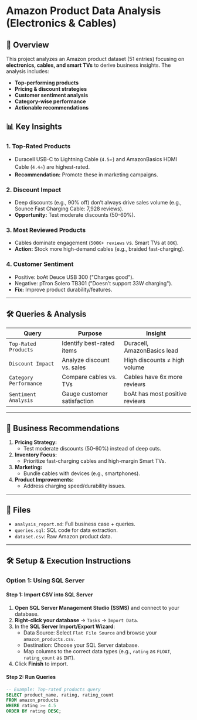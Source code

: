 # Amazon Product Data Analysis (Electronics & Cables)

## 📌 Overview
This project analyzes an Amazon product dataset (51 entries) focusing on **electronics, cables, and smart TVs** to derive business insights. The analysis includes:
- **Top-performing products**
- **Pricing & discount strategies**
- **Customer sentiment analysis**
- **Category-wise performance**
- **Actionable recommendations**

## 📊 Key Insights

### 1. **Top-Rated Products**
- Duracell USB-C to Lightning Cable (`4.5⭐`) and AmazonBasics HDMI Cable (`4.4⭐`) are highest-rated.
- **Recommendation:** Promote these in marketing campaigns.

### 2. **Discount Impact**
- Deep discounts (e.g., 90% off) don’t always drive sales volume (e.g., Sounce Fast Charging Cable: 7,928 reviews).
- **Opportunity:** Test moderate discounts (50-60%).

### 3. **Most Reviewed Products**
- Cables dominate engagement (`500K+ reviews` vs. Smart TVs at `80K`).
- **Action:** Stock more high-demand cables (e.g., braided fast-charging).

### 4. **Customer Sentiment**
- Positive: boAt Deuce USB 300 ("Charges good").
- Negative: pTron Solero TB301 ("Doesn’t support 33W charging").
- **Fix:** Improve product durability/features.

---

## 🛠️ Queries & Analysis
| Query | Purpose | Insight |
|-------|---------|---------|
| `Top-Rated Products` | Identify best-rated items | Duracell, AmazonBasics lead |
| `Discount Impact` | Analyze discount vs. sales | High discounts ≠ high volume |
| `Category Performance` | Compare cables vs. TVs | Cables have 6x more reviews |
| `Sentiment Analysis` | Gauge customer satisfaction | boAt has most positive reviews |

---

## 🚀 Business Recommendations
1. **Pricing Strategy:**  
   - Test moderate discounts (50-60%) instead of deep cuts.
2. **Inventory Focus:**  
   - Prioritize fast-charging cables and high-margin Smart TVs.
3. **Marketing:**  
   - Bundle cables with devices (e.g., smartphones).
4. **Product Improvements:**  
   - Address charging speed/durability issues.

---

## 📂 Files
- `analysis_report.md`: Full business case + queries.
- `queries.sql`: SQL code for data extraction.
- `dataset.csv`: Raw Amazon product data.

---

## 🛠️ Setup & Execution Instructions

### **Option 1: Using SQL Server**
#### **Step 1: Import CSV into SQL Server**
1. **Open SQL Server Management Studio (SSMS)** and connect to your database.
2. **Right-click your database** → `Tasks` → `Import Data`.
3. In the **SQL Server Import/Export Wizard**:
   - Data Source: Select `Flat File Source` and browse your `amazon_products.csv`.
   - Destination: Choose your SQL Server database.
   - Map columns to the correct data types (e.g., `rating` as `FLOAT`, `rating_count` as `INT`).
4. Click **Finish** to import.

#### **Step 2: Run Queries**
```sql
-- Example: Top-rated products query
SELECT product_name, rating, rating_count
FROM amazon_products
WHERE rating >= 4.5
ORDER BY rating DESC;
